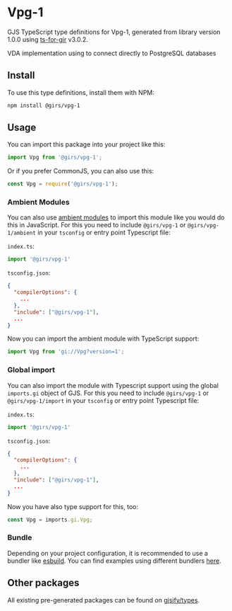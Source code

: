
# Vpg-1

GJS TypeScript type definitions for Vpg-1, generated from library version 1.0.0 using [ts-for-gir](https://github.com/gjsify/ts-for-gir) v3.0.2.

VDA implementation using to connect directly to PostgreSQL databases

## Install

To use this type definitions, install them with NPM:
```bash
npm install @girs/vpg-1
```

## Usage

You can import this package into your project like this:
```ts
import Vpg from '@girs/vpg-1';
```

Or if you prefer CommonJS, you can also use this:
```ts
const Vpg = require('@girs/vpg-1');
```

### Ambient Modules

You can also use [ambient modules](https://github.com/gjsify/ts-for-gir/tree/main/packages/cli#ambient-modules) to import this module like you would do this in JavaScript.
For this you need to include `@girs/vpg-1` or `@girs/vpg-1/ambient` in your `tsconfig` or entry point Typescript file:

`index.ts`:
```ts
import '@girs/vpg-1'
```

`tsconfig.json`:
```json
{
  "compilerOptions": {
    ...
  },
  "include": ["@girs/vpg-1"],
  ...
}
```

Now you can import the ambient module with TypeScript support: 

```ts
import Vpg from 'gi://Vpg?version=1';
```

### Global import

You can also import the module with Typescript support using the global `imports.gi` object of GJS.
For this you need to include `@girs/vpg-1` or `@girs/vpg-1/import` in your `tsconfig` or entry point Typescript file:

`index.ts`:
```ts
import '@girs/vpg-1'
```

`tsconfig.json`:
```json
{
  "compilerOptions": {
    ...
  },
  "include": ["@girs/vpg-1"],
  ...
}
```

Now you have also type support for this, too:

```ts
const Vpg = imports.gi.Vpg;
```

### Bundle

Depending on your project configuration, it is recommended to use a bundler like [esbuild](https://esbuild.github.io/). You can find examples using different bundlers [here](https://github.com/gjsify/ts-for-gir/tree/main/examples).

## Other packages

All existing pre-generated packages can be found on [gjsify/types](https://github.com/gjsify/types).

